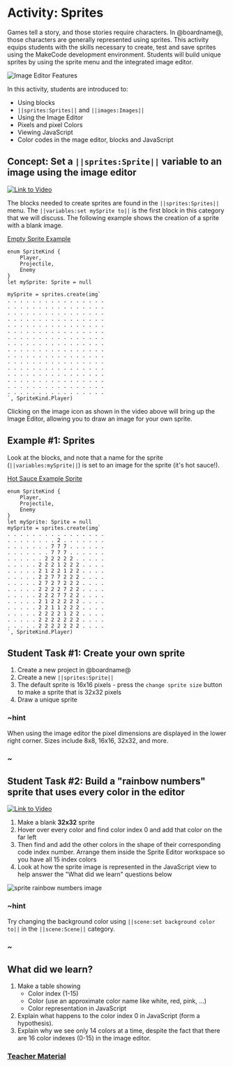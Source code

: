 # Activity: Sprites

Games tell a story, and those stories require characters. In @boardname@, those characters are generally represented using sprites. This activity equips students with the skills necessary to create, test and save sprites using the MakeCode development environment. Students will build unique sprites by using the sprite menu and the integrated image editor.

![Image Editor Features](/static/courses/csintro1/intro/image-editor-features.png)

In this activity, students are introduced to:

* Using blocks
* ``||sprites:Sprites||`` and ``||images:Images||``
* Using the Image Editor
* Pixels and pixel Colors
* Viewing JavaScript
* Color codes in the mage editor, blocks and JavaScript

## Concept: Set a ``||sprites:Sprite||`` variable to an image using the image editor

[![Link to Video](/static/thumbnail_play_video.png)](https://aka.ms/40544a-02_1_variablesprite_final)

The blocks needed to create sprites are found in the ``||sprites:Sprites||`` menu. The ``||variables:set mySprite to||`` is the first block in this category that we will discuss. The following example shows the creation of a sprite with a blank image.

[Empty Sprite Example](https://makecode.com/_g3CcuWigwKR8)

```blocks
enum SpriteKind {
    Player,
    Projectile,
    Enemy
}
let mySprite: Sprite = null

mySprite = sprites.create(img`
. . . . . . . . . . . . . . . . 
. . . . . . . . . . . . . . . . 
. . . . . . . . . . . . . . . . 
. . . . . . . . . . . . . . . . 
. . . . . . . . . . . . . . . . 
. . . . . . . . . . . . . . . . 
. . . . . . . . . . . . . . . . 
. . . . . . . . . . . . . . . . 
. . . . . . . . . . . . . . . . 
. . . . . . . . . . . . . . . . 
. . . . . . . . . . . . . . . . 
. . . . . . . . . . . . . . . . 
. . . . . . . . . . . . . . . . 
. . . . . . . . . . . . . . . . 
. . . . . . . . . . . . . . . . 
. . . . . . . . . . . . . . . . 
`, SpriteKind.Player)
```

Clicking on the image icon as shown in the video above will bring up the Image Editor, allowing you to draw an image for your own sprite.

## Example #1: Sprites

Look at the blocks, and note that a name for the sprite (``||variables:mySprite||``) is set to an image for the sprite (it's hot sauce!).

[Hot Sauce Example Sprite](https://makecode.com/_VEXXpq9RtRfT)

```blocks
enum SpriteKind {
    Player,
    Projectile,
    Enemy
}
let mySprite: Sprite = null
mySprite = sprites.create(img`
. . . . . . . . . . . . . . . . 
. . . . . . . . 2 . . . . . . . 
. . . . . . . 7 7 7 . . . . . . 
. . . . . . . 7 7 7 . . . . . . 
. . . . . . 2 2 2 2 2 . . . . . 
. . . . . 2 2 2 1 2 2 2 . . . . 
. . . . . 2 1 2 2 1 2 2 . . . . 
. . . . . 2 2 7 7 2 2 2 . . . . 
. . . . . 2 7 2 7 2 2 2 . . . . 
. . . . . 2 2 2 2 7 2 2 . . . . 
. . . . . 2 2 2 7 7 2 2 . . . . 
. . . . . 2 1 2 2 2 2 2 . . . . 
. . . . . 2 2 1 1 2 2 2 . . . . 
. . . . . 2 2 2 2 1 2 2 . . . . 
. . . . . 2 2 2 2 2 2 2 . . . . 
. . . . . 2 2 2 2 2 2 2 . . . . 
`, SpriteKind.Player)
```

## Student Task #1: Create your own sprite

1. Create a new project in @boardname@
2. Create a new ``||sprites:Sprite||``
3. The default sprite is 16x16 pixels - press the `change sprite size` button to make a sprite that is 32x32 pixels
4. Draw a unique sprite

### ~hint

When using the image editor the pixel dimensions are displayed in the lower right corner. Sizes include 8x8, 16x16, 32x32, and more.

### ~

## Student Task #2: Build a "rainbow numbers" sprite that uses every color in the editor 

[![Link to Video](/static/thumbnail_play_video.png)](https://aka.ms/40544a-02_2variablespritetask)

1. Make a blank **32x32** sprite
2. Hover over every color and find color index 0 and add that color on the far left
3. Then find and add the other colors in the shape of their corresponding code index number. Arrange them inside the Sprite Editor workspace so you have all 15 index colors
4. Look at how the sprite image is represented in the JavaScript view to help answer the "What did we learn" questions below

![sprite rainbow numbers image](/static/courses/csintro1/intro/rainbow-numbers.png)

### ~hint

Try changing the background color using ``||scene:set background color to||`` in the ``||scene:Scene||`` category.

### ~

## What did we learn?

1. Make a table showing
    * Color index (1-15)
    * Color (use an approximate color name like white, red, pink, ...)
    * Color representation in JavaScript
2. Explain what happens to the color index 0 in JavaScript (form a hypothesis).
3. Explain why we see only 14 colors at a time, despite the fact that there are 16 color indexes (0-15) in the image editor.

### [Teacher Material](/courses/csintro1/about/teachers)
